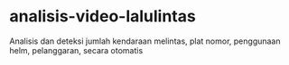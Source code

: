 # analisis-video-lalulintas
Analisis dan deteksi jumlah kendaraan melintas, plat nomor, penggunaan helm, pelanggaran, secara otomatis
